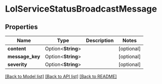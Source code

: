 # LolServiceStatusBroadcastMessage

## Properties

Name | Type | Description | Notes
------------ | ------------- | ------------- | -------------
**content** | Option<**String**> |  | [optional]
**message_key** | Option<**String**> |  | [optional]
**severity** | Option<**String**> |  | [optional]

[[Back to Model list]](../README.md#documentation-for-models) [[Back to API list]](../README.md#documentation-for-api-endpoints) [[Back to README]](../README.md)


